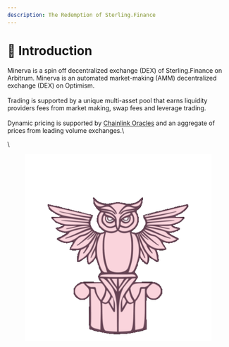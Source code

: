 ```yaml
---
description: The Redemption of Sterling.Finance
---
```


# 🦉 Introduction

Minerva is a spin off decentralized exchange (DEX) of Sterling.Finance on Arbitrum. Minerva is an automated market-making (AMM) decentralized exchange (DEX) on Optimism.\
\
Trading is supported by a unique multi-asset pool that earns liquidity providers fees from market making, swap fees and leverage trading.\
\
Dynamic pricing is supported by [Chainlink Oracles](https://chain.link/) and an aggregate of prices from leading volume exchanges.\


\


<figure><img src=".gitbook/assets/frame_123_delay-0.04s.gif" alt=""><figcaption></figcaption></figure>
